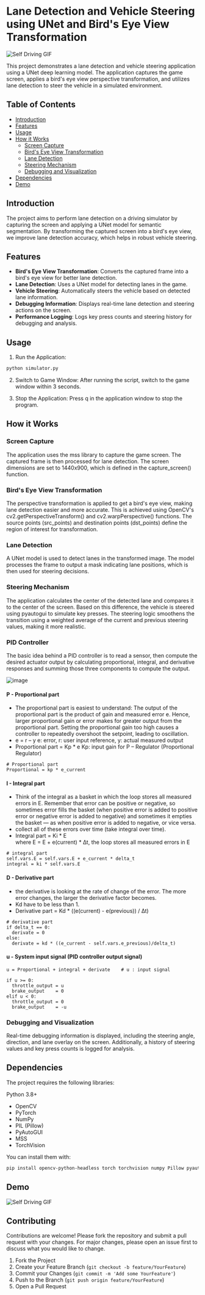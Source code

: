 # Lane Detection and Vehicle Steering using UNet and Bird's Eye View Transformation

![Self Driving GIF](https://github.com/AnshChoudhary/Self-Driving-Model/blob/main/self-driving-curve-trim.gif)

This project demonstrates a lane detection and vehicle steering application using a UNet deep learning model. The application captures the game screen, applies a bird's eye view perspective transformation, and utilizes lane detection to steer the vehicle in a simulated environment.

## Table of Contents
- [Introduction](#introduction)
- [Features](#features)
- [Usage](#usage)
- [How it Works](#how-it-works)
  - [Screen Capture](#screen-capture)
  - [Bird's Eye View Transformation](#birds-eye-view-transformation)
  - [Lane Detection](#lane-detection)
  - [Steering Mechanism](#steering-mechanism)
  - [Debugging and Visualization](#debugging-and-visualization)
- [Dependencies](#dependencies)
- [Demo](#demo)

## Introduction

The project aims to perform lane detection on a driving simulator by capturing the screen and applying a UNet model for semantic segmentation. By transforming the captured screen into a bird's eye view, we improve lane detection accuracy, which helps in robust vehicle steering.

## Features

- **Bird's Eye View Transformation**: Converts the captured frame into a bird's eye view for better lane detection.
- **Lane Detection**: Uses a UNet model for detecting lanes in the game.
- **Vehicle Steering**: Automatically steers the vehicle based on detected lane information.
- **Debugging Information**: Displays real-time lane detection and steering actions on the screen.
- **Performance Logging**: Logs key press counts and steering history for debugging and analysis.

## Usage
1. Run the Application:
```bash
python simulator.py
```

2. Switch to Game Window:
After running the script, switch to the game window within 3 seconds.

3. Stop the Application:
Press q in the application window to stop the program.

## How it Works

### Screen Capture
The application uses the mss library to capture the game screen. The captured frame is then processed for lane detection. The screen dimensions are set to 1440x900, which is defined in the capture_screen() function.

### Bird's Eye View Transformation
The perspective transformation is applied to get a bird's eye view, making lane detection easier and more accurate. This is achieved using OpenCV's cv2.getPerspectiveTransform() and cv2.warpPerspective() functions. The source points (src_points) and destination points (dst_points) define the region of interest for transformation.

### Lane Detection
A UNet model is used to detect lanes in the transformed image. The model processes the frame to output a mask indicating lane positions, which is then used for steering decisions.

### Steering Mechanism
The application calculates the center of the detected lane and compares it to the center of the screen. Based on this difference, the vehicle is steered using pyautogui to simulate key presses. The steering logic smoothens the transition using a weighted average of the current and previous steering values, making it more realistic.

### PID Controller

The basic idea behind a PID controller is to read a sensor, then compute the desired actuator output by calculating proportional, integral, and derivative responses and summing those three components to compute the output.

![image](https://user-images.githubusercontent.com/59261333/73613652-94495680-4600-11ea-9e6d-124fb5bfc188.png)

#### P - Proportional part
- The proportional part is easiest to understand: The output of the proportional part is the product of gain and measured error e. Hence, larger proportional gain or error makes for greater output from the proportional part. Setting the proportional gain too high causes a controller to repeatedly overshoot the setpoint, leading to oscillation.
- e = r – y
e: error,    r: user input reference,    y: actual measured output
- Proportional part = Kp * e
Kp: input gain for P – Regulator (Proportional Regulator)

```
# Proportional part
Proportional = kp * e_current
```

#### I - Integral part
- Think of the integral as a basket in which the loop stores all measured errors in E. Remember that error can be positive or negative, so sometimes error fills the basket (when positive error is added to positive error or negative error is added to negative) and sometimes it empties the basket — as when positive error is added to negative, or vice versa.
- collect all of these errors over time (take integral over time).
- Integral part = Ki * E  
  where E = E + e(current) * ∆t,         the loop stores all measured errors in E

```
# integral part
self.vars.E = self.vars.E + e_current * delta_t 
integral = ki * self.vars.E
```
#### D - Derivative part
- the derivative is looking at the rate of change of the error. The more error changes, the larger the derivative factor becomes.
- Kd have to be less than 1.
- Derivative part = Kd * ((e(current) - e(previous)) / ∆t)

```
# derivative part
if delta_t == 0:
  derivate = 0
else:
  derivate = kd * ((e_current - self.vars.e_previous)/delta_t)
```
#### u - System input signal (PID controller output signal)
```
u = Proportional + integral + derivate    # u : input signal

if u >= 0:
  throttle_output = u
  brake_output    = 0
elif u < 0:
  throttle_output = 0
  brake_output    = -u
```

### Debugging and Visualization
Real-time debugging information is displayed, including the steering angle, direction, and lane overlay on the screen. Additionally, a history of steering values and key press counts is logged for analysis.

## Dependencies
The project requires the following libraries:

Python 3.8+
- OpenCV
- PyTorch
- NumPy
- PIL (Pillow)
- PyAutoGUI
- MSS
- TorchVision

You can install them with:
```bash
pip install opencv-python-headless torch torchvision numpy Pillow pyautogui mss
```

## Demo
![Self Driving GIF](https://github.com/AnshChoudhary/Self-Driving-Model/blob/main/self-driving-curve-trim.gif)

## Contributing
Contributions are welcome! Please fork the repository and submit a pull request with your changes. For major changes, please open an issue first to discuss what you would like to change.
1. Fork the Project
2. Create your Feature Branch (`git checkout -b feature/YourFeature`)
3. Commit your Changes (`git commit -m 'Add some YourFeature'`)
4. Push to the Branch (`git push origin feature/YourFeature`)
5. Open a Pull Request

